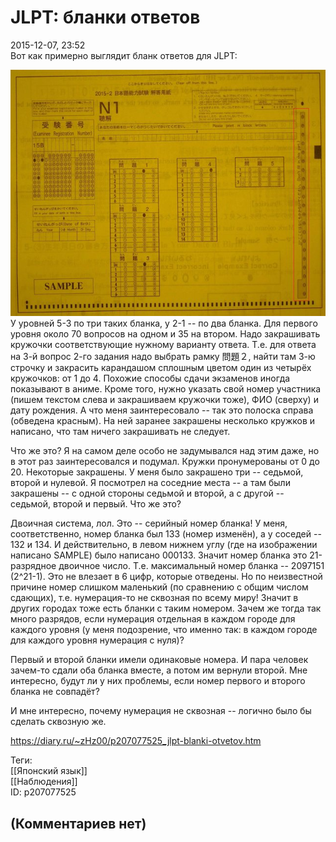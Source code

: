 JLPT: бланки ответов
====================

  
2015-12-07, 23:52  
 Вот как примерно выглядит бланк ответов для JLPT:   
   
   [![](pics/1vTsyDRl.jpg)](http://i.imgur.com/1vTsyDR.jpg)     
 У уровней 5-3 по три таких бланка, у 2-1 -- по два бланка. Для первого уровня около 70 вопросов на одном и 35 на втором. Надо закрашивать кружочки соответствующие нужному варианту ответа. Т.е. для ответа на 3-й вопрос 2-го задания надо выбрать рамку 問題２, найти там 3-ю строчку и закрасить карандашом сплошным цветом один из четырёх кружочков: от 1 до 4. Похожие способы сдачи экзаменов иногда показывают в аниме. Кроме того, нужно указать свой номер участника (пишем текстом слева и закрашиваем кружочки тоже), ФИО (сверху) и дату рождения. А что меня заинтересовало -- так это полоска справа (обведена красным). На ней заранее закрашены несколько кружков и написано, что там ничего закрашивать не следует.   
   
 Что же это? Я на самом деле особо не задумывался над этим даже, но в этот раз заинтересовался и подумал. Кружки пронумерованы от 0 до 20. Некоторые закрашены. У меня было закрашено три -- седьмой, второй и нулевой. Я посмотрел на соседние места -- а там были закрашены -- с одной стороны седьмой и второй, а с другой -- седьмой, второй и первый. Что же это?   
   
 Двоичная система, лол. Это -- серийный номер бланка! У меня, соответственно, номер бланка был 133 (номер изменён), а у соседей -- 132 и 134. И действительно, в левом нижнем углу (где на изображении написано SAMPLE) было написано 000133. Значит номер бланка это 21-разрядное двоичное число. Т.е. максимальный номер бланка -- 2097151 (2^21-1). Это не влезает в 6 цифр, которые отведены. Но по неизвестной причине номер слишком маленький (по сравнению с общим числом сдающих), т.е. нумерация-то не сквозная по всему миру! Значит в других городах тоже есть бланки с таким номером. Зачем же тогда так много разрядов, если нумерация отдельная в каждом городе для каждого уровня (у меня подозрение, что именно так: в каждом городе для каждого уровня нумерация с нуля)?   
   
 Первый и второй бланки имели одинаковые номера. И пара человек зачем-то сдали оба бланка вместе, а потом им вернули второй. Мне интересно, будут ли у них проблемы, если номер первого и второго бланка не совпадёт?   
   
 И мне интересно, почему нумерация не сквозная -- логично было бы сделать сквозную же.   
  
<https://diary.ru/~zHz00/p207077525_jlpt-blanki-otvetov.htm>  
  
Теги:  
[[Японский язык]]  
[[Наблюдения]]  
ID: p207077525  


(Комментариев нет)
------------------